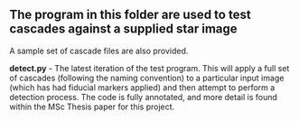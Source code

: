 ## The program in this folder are used to test cascades against a supplied star image 

A sample set of cascade files are also provided.

**detect.py** - The latest iteration of the test program. This will apply a full set of cascades (following the naming convention) to a particular input image (which has had fiducial markers applied) and then attempt to perform a detection process. The code is fully annotated, and more detail is found within the MSc Thesis paper for this project.
